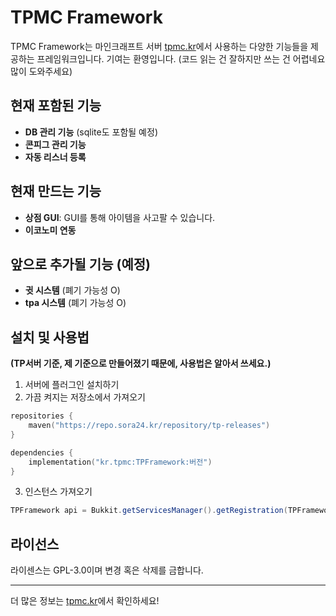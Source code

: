 # TPMC Framework

TPMC Framework는 마인크래프트 서버 [tpmc.kr](https://discord.gg/tpmckr)에서 사용하는 다양한 기능들을 제공하는 프레임워크입니다. 기여는 환영입니다.
(코드 읽는 건 잘하지만 쓰는 건 어렵네요 많이 도와주세요)

## 현재 포함된 기능
- **DB 관리 기능** (sqlite도 포함될 예정)
- **콘피그 관리 기능**
- **자동 리스너 등록**

## 현재 만드는 기능
- **상점 GUI**: GUI를 통해 아이템을 사고팔 수 있습니다.
- **이코노미 연동**

## 앞으로 추가될 기능 (예정)
- **귓 시스템** (폐기 가능성 O)
- **tpa 시스템** (폐기 가능성 O)

## 설치 및 사용법
**(TP서버 기준, 제 기준으로 만들어졌기 때문에, 사용법은 알아서 쓰세요.)**
1. 서버에 플러그인 설치하기
2. 가끔 켜지는 저장소에서 가져오기
```kotlin
repositories {
    maven("https://repo.sora24.kr/repository/tp-releases")
}
```

```kotlin
dependencies {
    implementation("kr.tpmc:TPFramework:버전")
}
```
3. 인스턴스 가져오기
```java
TPFramework api = Bukkit.getServicesManager().getRegistration(TPFramework.class).getProvider();
```

## 라이선스
라이센스는 GPL-3.0이며 변경 혹은 삭제를 금합니다.

---

더 많은 정보는 [tpmc.kr](https://discord.gg/tpmckr)에서 확인하세요!
